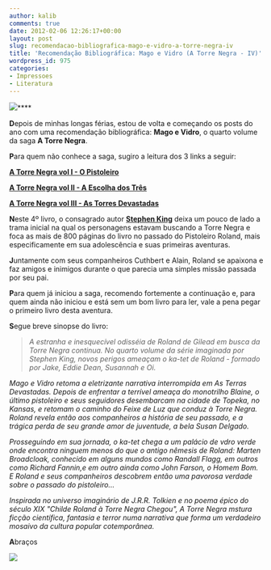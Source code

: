 ```yaml
---
author: kalib
comments: true
date: 2012-02-06 12:26:17+00:00
layout: post
slug: recomendacao-bibliografica-mago-e-vidro-a-torre-negra-iv
title: 'Recomendação Bibliográfica: Mago e Vidro (A Torre Negra - IV)'
wordpress_id: 975
categories:
- Impressoes
- Literatura
---
```


[![](http://marcelocavalcante.net/portal/imgs/livros/mago_e_vidro.jpg.pagespeed.ce.z_h39Fy6cb.jpg)](http://marcelocavalcante.net/portal/imgs/livros/mago_e_vidro.jpg.pagespeed.ce.z_h39Fy6cb.jpg)****

**D**epois de minhas longas férias, estou de volta e começando os posts do ano com uma recomendação bibliográfica: **Mago e Vidro**, o quarto volume da saga **A Torre Negra**.

**P**ara quem não conhece a saga, sugiro a leitura dos 3 links a seguir:

[**A Torre Negra vol I - O Pistoleiro**](http://www.marcelocavalcante.net/portal/2009/06/21/recomendacao-bibliografica-do-voo%C2%BF-o-pistoleiro/)

[**A Torre Negra vol II - A Escolha dos Três**](http://www.marcelocavalcante.net/portal/2009/09/08/recomendacao-bibliografica-a-escolha-dos-tres-a-torre-negra-vol-ii/)

[**A Torre Negra vol III - As Torres Devastadas**](http://www.marcelocavalcante.net/portal/2010/02/22/recomendacao-bibliografica-a-torre-negra-vol-iii-as-terras-devastadas/)

**N**este 4º livro, o consagrado autor [**Stephen King**](http://pt.wikipedia.org/wiki/Stephen_King) deixa um pouco de lado a trama inicial na qual os personagens estavam buscando a Torre Negra e foca as mais de 800 páginas do livro no passado do Pistoleiro Roland, mais especificamente em sua adolescência e suas primeiras aventuras.

**J**untamente com seus companheiros Cuthbert e Alain, Roland se apaixona e faz amigos e inimigos durante o que parecia uma simples missão passada por seu pai.

**P**ara quem já iniciou a saga, recomendo fortemente a continuação e, para quem ainda não iniciou e está sem um bom livro para ler, vale a pena pegar o primeiro livro desta aventura.

**S**egue breve sinopse do livro:


> _A estranha e inesquecível odisséia de Roland de Gilead em busca da Torre Negra continua. No quarto volume da série imaginada por Stephen King, novos perigos ameaçam o ka-tet de Roland - formado por Jake, Eddie Dean, Susannah e Oi._

_Mago e Vidro retoma a eletrizante narrativa interrompida em As Terras Devastadas. Depois de enfrentar a terrível ameaça do monotrilho Blaine, o último pistoleiro e seus seguidores desembarcam na cidade de Topeka, no Kansas, e retomam o caminho do Feixe de Luz que conduz à Torre Negra. Roland revela então aos companheiros a história de seu passado, e a trágica perda de seu grande amor de juventude, a bela Susan Delgado._

_Prosseguindo em sua jornada, o ka-tet chega a um palácio de vdro verde onde encontra ninguem menos do que o antigo nêmesis de Roland: Marten Broadcloak, conhecido em alguns mundos como Randall Flagg, em outros como Richard Fannin,e em outro ainda como John Farson, o Homem Bom. E Roland e seus companheiros descobrem então uma pavorosa verdade sobre o passado do pistoleiro..._

_Inspirada no universo imaginário de J.R.R. Tolkien e no poema épico do século XIX "Childe Roland à Torre Negra Chegou", A Torre Negra mstura ficção científica, fantasia e terror numa narrativa que forma um verdadeiro mosaivo da cultura popular cotemporânea._


**A**braços


![](http://www.marcelocavalcante.net/portal/imgs/userbar.gif)

